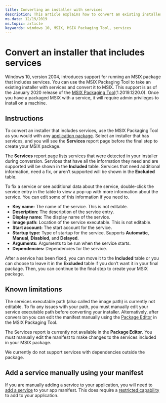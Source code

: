 ```yaml
---
title: Converting an installer with services
description: This article explains how to convert an existing installer with services to MSIX using the MSIX Packaging Tool
ms.date: 12/19/2019
ms.topic: article
keywords: windows 10, MSIX, MSIX Packaging Tool, services
---
```


# Convert an installer that includes services

Windows 10, version 2004, introduces support for running an MSIX package that includes services. You can use the MSIX Packaging Tool to take an existing installer with services and convert it to MSIX. This support is as of the January 2020 release of the [MSIX Packaging Tool](tool-overview.md)(1.2019.1220.0). Once you have a packaged MSIX with a service, it will require admin privileges to install on a machine.

## Instructions

To convert an installer that includes services, use the MSIX Packaging Tool as you would with any [application package](create-app-package.md). Select an installer that has services, and you will see the **Services** report page before the final step to create your MSIX package.

The **Services** report page lists services that were detected in your installer during conversion. Services that have all the information they need and are supported will be shown in the **Included** table. Services that need additional information, need a fix, or aren’t supported will be shown in the **Excluded** table.

To fix a service or see additional data about the service, double-click the service entry in the table to view a pop-up with more information about the service. You can edit some of this information if you need to.

- **Key name:** The name of the service. This is not editable.
- **Description:** The description of the service entry.
- **Display name:** The display name of the service.
- **Image path:** Location of the service executable. This is not editable.
- **Start account:** The start account for the service.
- **Startup type:** Type of startup for the service. Supports **Automatic**, **Manual**, **Disabled**, and **Delayed**.
- **Arguments:** Arguments to be run when the service starts.
- **Dependencies:** Dependencies for the service.

After a service has been fixed, you can move it to the **Included** table or you can choose to leave it in the **Excluded** table if you don’t want it in your final package. Then, you can continue to the final step to create your MSIX package.

## Known limitations

The services executable path (also called the image path) is currently not editable. To fix any issues with your path, you must manually edit your service executable path before converting your installer. Alternatively, after conversion you can edit the manifest manually using the [Package Editor](package-editor.md) in the MSIX Packaging Tool.

The Services report is currently not available in the **Package Editor**. You must manually edit the manifest to make changes to the services included in your MSIX package.

We currently do not support services with dependencies outside the package.

## Add a service manually using your manifest

If you are manually adding a service to your application, you will need to [add a service](/uwp/schemas/appxpackage/uapmanifestschema/element-desktop6-service) to your app manifest. This does require a [restricted capability](/windows/uwp/packaging/app-capability-declarations#restricted-capabilities) to add to your application.
